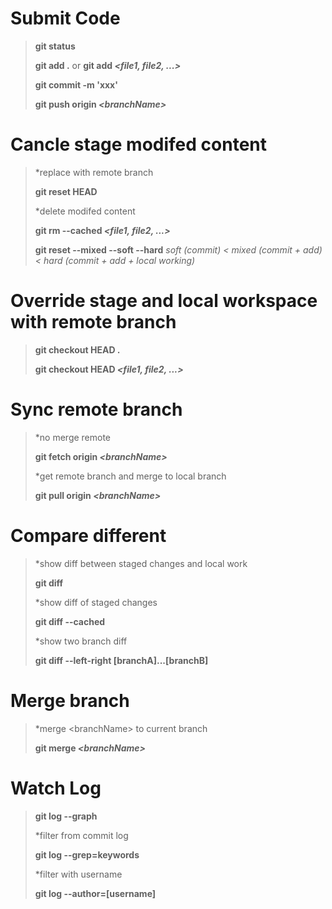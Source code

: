 # Submit Code
> **git status**
>
> **git add .** or **git add _\<file1, file2, ...\>_**
> 
> **git commit -m 'xxx'**
>
> **git push origin _\<branchName\>_**

# Cancle stage modifed content
> *replace with remote branch
>
> **git reset HEAD**
>
> *delete modifed content
>
> **git rm --cached _\<file1, file2, ...\>_**
>
> **git reset --mixed --soft --hard**  *soft (commit) < mixed (commit + add) < hard (commit + add + local working)*

# Override stage and local workspace with remote branch
> **git checkout HEAD .**
>
> **git checkout HEAD _\<file1, file2, ...\>_**

# Sync remote branch
> *no merge remote
>
> **git fetch origin _\<branchName\>_**
>
> *get remote branch and merge to local branch
>
> **git pull origin _\<branchName\>_**

# Compare different
> *show diff between staged changes and local work
>
> **git diff**
>
> *show diff of staged changes
>
> **git diff --cached**
>
> *show two branch diff
>
> **git diff --left-right [branchA]...[branchB]**

# Merge branch
> *merge \<branchName\> to current branch
>
> **git merge _\<branchName\>_**

# Watch Log
> **git log --graph**
>
> *filter from commit log
>
> **git log --grep=keywords**
>
> *filter with username
>
> **git log --author=[username]**

